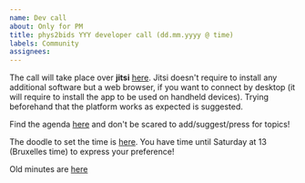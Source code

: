 ```yaml
---
name: Dev call
about: Only for PM
title: phys2bids YYY developer call (dd.mm.yyyy @ time)
labels: Community
assignees:
---
```


The call will take place over **jitsi** [here](https://meet.jit.si/phys2bids).
Jitsi doesn't require to install any additional software but a web browser, if you want to connect by desktop (it will require to install the app to be used on handheld devices). Trying beforehand that the platform works as expected is suggested.

Find the agenda [here]() and don't be scared to add/suggest/press for topics! 

The doodle to set the time is [here](https://doodle.com/poll/tpg3kcc6e4cf93ev). You have time until Saturday at 13 (Bruxelles time) to express your preference! 

Old minutes are [here](https://drive.google.com/open?id=1zfc-hgRcU1k2XdqKD8v6TGwQX_jeCUea)
